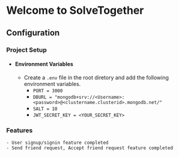 # Welcome to SolveTogether

## Configuration

### Project Setup
 - #### Environment Variables
    - Create a `.env` file in the root diretory and add the following environment variables.
        - `PORT = 3000`
        - `DBURL = "mongodb+srv://<Username>:<password>@<clustername.clusterid>.mongodb.net/"`
        - `SALT = 10`
        - `JWT_SECRET_KEY = <YOUR_SECRET_KEY>`

### Features
    - User signup/signin feature completed
    - Send friend request, Accept friend request feature completed